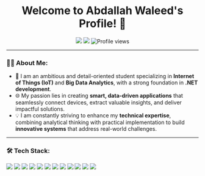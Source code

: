 <h1 align="center">Welcome to Abdallah Waleed's Profile! 👋</h1>

<p align="center">
  <a href="https://github.com/Abdallahwaleed19"><img src="https://img.shields.io/badge/-Abdallah%20Waleed-blue?style=for-the-badge"></a>
  <a href="mailto:waleedabdallah238@gmail.com"><img src="https://img.shields.io/badge/-waleedabdallah238@gmail.com-red?style=for-the-badge&logo=gmail&logoColor=white"></a>
  <img src="https://komarev.com/ghpvc/?username=Abdallahwaleed19&label=Profile%20views&color=blue&style=for-the-badge" alt="Profile views"/>
</p>

---

### 👨‍🎓 About Me:
- 🚀 I am an ambitious and detail-oriented student specializing in **Internet of Things (IoT)** and **Big Data Analytics**, with a strong foundation in **.NET development**.  
- 🌐 My passion lies in creating **smart, data-driven applications** that seamlessly connect devices, extract valuable insights, and deliver impactful solutions.  
- 💡 I am constantly striving to enhance my **technical expertise**, combining analytical thinking with practical implementation to build **innovative systems** that address real-world challenges.  

---

### 🛠️ Tech Stack:
<p>
  <img src="https://img.shields.io/badge/Python-3776AB?style=for-the-badge&logo=python&logoColor=white"/>
  <img src="https://img.shields.io/badge/.NET-512BD4?style=for-the-badge&logo=dotnet&logoColor=white"/>
  <img src="https://img.shields.io/badge/Arduino-00979D?style=for-the-badge&logo=arduino&logoColor=white"/>
  <img src="https://img.shields.io/badge/Java-007396?style=for-the-badge&logo=java&logoColor=white"/>
  <img src="https://img.shields.io/badge/C%23-239120?style=for-the-badge&logo=c-sharp&logoColor=white"/>
  <img src="https://img.shields.io/badge/HTML5-E34F26?style=for-the-badge&logo=html5&logoColor=white"/>
  <img src="https://img.shields.io/badge/CSS3-1572B6?style=for-the-badge&logo=css3&logoColor=white"/>
  <img src="https://img.shields.io/badge/JavaScript-F7DF1E?style=for-the-badge&logo=javascript&logoColor=black"/>
  <img src="https://img.shields.io/badge/Apache%20Spark-E25A1C?style=for-the-badge&logo=apachespark&logoColor=white"/>
  <img src="https://img.shields.io/badge/Apache%20Hadoop-66CCFF?style=for-the-badge&logo=apachehadoop&logoColor=black"/>
  <img src="https://img.shields.io/badge/Flask-000000?style=for-the-badge&logo=flask&logoColor=white"/>
  <img src="https://img.shields.io/badge/Django-092E20?style=for-the-badge&logo=django&logoColor=white"/>
</p>

